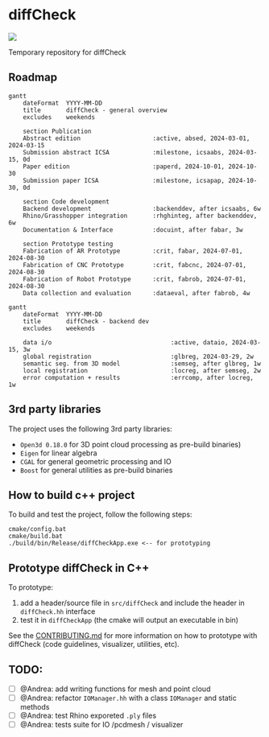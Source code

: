 # diffCheck
<p align="left">
    <img src="https://github.com/diffCheckOrg/diffCheck/actions/workflows/win-build.yml/badge.svg">
</p>

Temporary repository for diffCheck

## Roadmap

```mermaid
gantt
    dateFormat  YYYY-MM-DD
    title       diffCheck - general overview
    excludes    weekends

    section Publication
    Abstract edition                    :active, absed, 2024-03-01, 2024-03-15
    Submission abstract ICSA            :milestone, icsaabs, 2024-03-15, 0d
    Paper edition                       :paperd, 2024-10-01, 2024-10-30
    Submission paper ICSA               :milestone, icsapap, 2024-10-30, 0d

    section Code development
    Backend development                 :backenddev, after icsaabs, 6w
    Rhino/Grasshopper integration       :rhghinteg, after backenddev, 6w
    Documentation & Interface           :docuint, after fabar, 3w

    section Prototype testing
    Fabrication of AR Prototype         :crit, fabar, 2024-07-01, 2024-08-30
    Fabrication of CNC Prototype        :crit, fabcnc, 2024-07-01, 2024-08-30
    Fabrication of Robot Prototype      :crit, fabrob, 2024-07-01, 2024-08-30
    Data collection and evaluation      :dataeval, after fabrob, 4w
```

```mermaid
gantt
    dateFormat  YYYY-MM-DD
    title       diffCheck - backend dev
    excludes    weekends

    data i/o                                 :active, dataio, 2024-03-15, 3w
    global registration                      :glbreg, 2024-03-29, 2w
    semantic seg. from 3D model              :semseg, after glbreg, 1w
    local registration                       :locreg, after semseg, 2w
    error computation + results              :errcomp, after locreg, 1w
```

## 3rd party libraries

The project uses the following 3rd party libraries:
- `Open3d 0.18.0` for 3D point cloud processing as pre-build binaries)
- `Eigen` for linear algebra
- `CGAL` for general geometric processing and IO
- `Boost` for general utilities as pre-build binaries

## How to build c++ project
To build and test the project, follow the following steps:

```terminal
cmake/config.bat
cmake/build.bat
./build/bin/Release/diffCheckApp.exe <-- for prototyping
```

## Prototype diffCheck in C++
To prototype:
1) add a header/source file in `src/diffCheck` and include the header in `diffCheck.hh` interface
1) test it in `diffCheckApp` (the cmake will output an executable in bin)

See the [CONTRIBUTING.md](https://github.com/diffCheckOrg/diffCheck/blob/main/CONTRIBUTING.md) for more information on how to prototype with diffCheck (code guidelines, visualizer, utilities, etc).


## TODO:
- [ ] @Andrea: add writing functions for mesh and point cloud
- [ ] @Andrea: refactor `IOManager.hh` with a class `IOManager` and static methods
- [ ] @Andrea: test Rhino exporeted `.ply` files
- [ ] @Andrea: tests suite for IO /pcdmesh / visualizer
